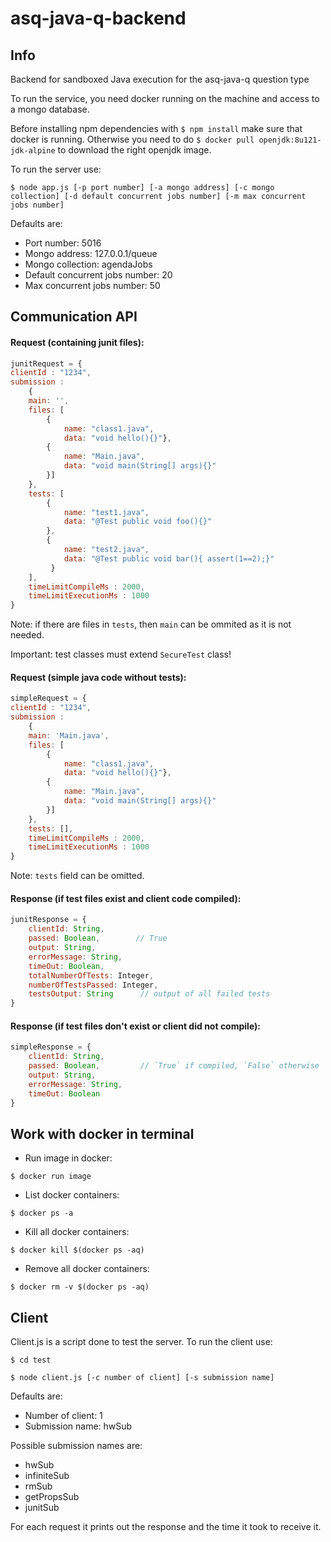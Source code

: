 # asq-java-q-backend

## Info

Backend for sandboxed Java execution for the asq-java-q question type

To run the service, you need docker running on the machine and access to a mongo database.

Before installing npm dependencies with ```$ npm install``` make sure that docker is running.
Otherwise you need to do ```$ docker pull openjdk:8u121-jdk-alpine``` to download the right openjdk image.

To run the server use:

```$ node app.js [-p port number] [-a mongo address] [-c mongo collection] [-d default concurrent jobs number] [-m max concurrent jobs number]```

Defaults are:
- Port number: 5016
- Mongo address: 127.0.0.1/queue
- Mongo collection: agendaJobs
- Default concurrent jobs number: 20
- Max concurrent jobs number: 50


## Communication API


#### Request (containing junit files):

```javascript
junitRequest = {
clientId : "1234",
submission : 
    {
    main: '',
    files: [
        {
            name: "class1.java",
            data: "void hello(){}"},
        {
            name: "Main.java",
            data: "void main(String[] args){}"
        }]
    },
    tests: [
        {
            name: "test1.java",
            data: "@Test public void foo(){}"
        },
        {
            name: "test2.java",
            data: "@Test public void bar(){ assert(1==2);}"
         }
    ],
    timeLimitCompileMs : 2000,
    timeLimitExecutionMs : 1000
}
```
Note: if there are files in `tests`, then `main` can be ommited as it is not needed.

Important: test classes must extend `SecureTest` class!

#### Request (simple java code without tests):

```javascript
simpleRequest = {
clientId : "1234",
submission : 
    {
    main: 'Main.java',
    files: [
        {
            name: "class1.java",
            data: "void hello(){}"},
        {
            name: "Main.java",
            data: "void main(String[] args){}"
        }]
    },
    tests: [],
    timeLimitCompileMs : 2000,
    timeLimitExecutionMs : 1000
}
```
Note: `tests` field can be omitted.


#### Response (if test files exist and client code compiled):

```javascript
junitResponse = {
    clientId: String,
    passed: Boolean,        // True
    output: String,
    errorMessage: String,
    timeOut: Boolean,
    totalNumberOfTests: Integer,
    numberOfTestsPassed: Integer,
    testsOutput: String      // output of all failed tests
}
```

#### Response (if test files don't exist or client did not compile):

```javascript
simpleResponse = {
    clientId: String,
    passed: Boolean,         // `True` if compiled, `False` otherwise
    output: String,
    errorMessage: String,
    timeOut: Boolean
}
```

## Work with docker in terminal

- Run image in docker: 
```
$ docker run image
```
- List docker containers:
```
$ docker ps -a
```
- Kill all docker containers:
```
$ docker kill $(docker ps -aq)
```
- Remove all docker containers:
```
$ docker rm -v $(docker ps -aq)
```

## Client

Client.js is a script done to test the server. 
To run the client use:

```$ cd test```

```$ node client.js [-c number of client] [-s submission name]```

Defaults are:
- Number of client: 1
- Submission name: hwSub

Possible submission names are:
- hwSub
- infiniteSub
- rmSub
- getPropsSub
- junitSub

For each request it prints out the response and the time it took to receive it.
